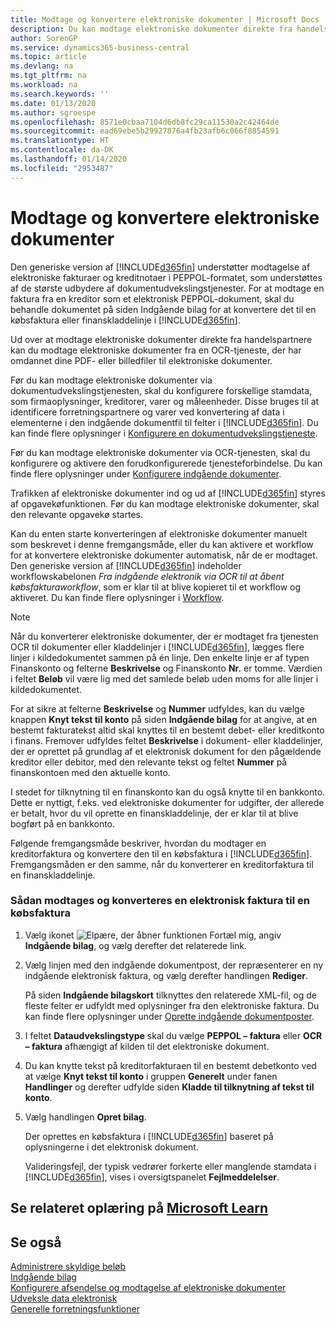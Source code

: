 ```yaml
---
title: Modtage og konvertere elektroniske dokumenter | Microsoft Docs
description: Du kan modtage elektroniske dokumenter direkte fra handelspartnere eller en OCR-tjeneste.
author: SorenGP
ms.service: dynamics365-business-central
ms.topic: article
ms.devlang: na
ms.tgt_pltfrm: na
ms.workload: na
ms.search.keywords: ''
ms.date: 01/13/2020
ms.author: sgroespe
ms.openlocfilehash: 8571e0cbaa7104d6db8fc29ca11530a2c42464de
ms.sourcegitcommit: ead69ebe5b29927876a4fb23afb6c066f8854591
ms.translationtype: HT
ms.contentlocale: da-DK
ms.lasthandoff: 01/14/2020
ms.locfileid: "2953487"
---
```

# <a name="receive-and-convert-electronic-documents"></a>Modtage og konvertere elektroniske dokumenter
Den generiske version af [!INCLUDE[d365fin](includes/d365fin_md.md)] understøtter modtagelse af elektroniske fakturaer og kreditnotaer i PEPPOL-formatet, som understøttes af de største udbydere af dokumentudvekslingstjenester. For at modtage en faktura fra en kreditor som et elektronisk PEPPOL-dokument, skal du behandle dokumentet på siden Indgående bilag for at konvertere det til en købsfaktura eller finanskladdelinje i [!INCLUDE[d365fin](includes/d365fin_md.md)].

 Ud over at modtage elektroniske dokumenter direkte fra handelspartnere kan du modtage elektroniske dokumenter fra en OCR-tjeneste, der har omdannet dine PDF- eller billedfiler til elektroniske dokumenter.  

 Før du kan modtage elektroniske dokumenter via dokumentudvekslingstjenesten, skal du konfigurere forskellige stamdata, som firmaoplysninger, kreditorer, varer og måleenheder. Disse bruges til at identificere forretningspartnere og varer ved konvertering af data i elementerne i den indgående dokumentfil til felter i [!INCLUDE[d365fin](includes/d365fin_md.md)]. Du kan finde flere oplysninger i [Konfigurere en dokumentudvekslingstjeneste](across-how-to-set-up-a-document-exchange-service.md).  

 Før du kan modtage elektroniske dokumenter via OCR-tjenesten, skal du konfigurere og aktivere den forudkonfigurerede tjenesteforbindelse. Du kan finde flere oplysninger under [Konfigurere indgående dokumenter](across-how-setup-income-documents.md).  

 Trafikken af elektroniske dokumenter ind og ud af [!INCLUDE[d365fin](includes/d365fin_md.md)] styres af opgavekøfunktionen. Før du kan modtage elektroniske dokumenter, skal den relevante opgavekø startes.  

 Kan du enten starte konverteringen af elektroniske dokumenter manuelt som beskrevet i denne fremgangsmåde, eller du kan aktivere et workflow for at konvertere elektroniske dokumenter automatisk, når de er modtaget. Den generiske version af [!INCLUDE[d365fin](includes/d365fin_md.md)] indeholder workflowskabelonen *Fra indgående elektronik via OCR til at åbent købsfakturaworkflow*, som er klar til at blive kopieret til et workflow og aktiveret. Du kan finde flere oplysninger i [Workflow](across-workflow.md).  

> [!NOTE]  
>  Når du konverterer elektroniske dokumenter, der er modtaget fra tjenesten OCR til dokumenter eller kladdelinjer i [!INCLUDE[d365fin](includes/d365fin_md.md)], lægges flere linjer i kildedokumentet sammen på én linje. Den enkelte linje er af typen Finanskonto og felterne **Beskrivelse** og Finanskonto **Nr.** er tomme. Værdien i feltet **Beløb** vil være lig med det samlede beløb uden moms for alle linjer i kildedokumentet.  
>   
>  For at sikre at felterne **Beskrivelse** og **Nummer** udfyldes, kan du vælge knappen **Knyt tekst til konto** på siden **Indgående bilag** for at angive, at en bestemt fakturatekst altid skal knyttes til en bestemt debet- eller kreditkonto i finans. Fremover udfyldes feltet **Beskrivelse** i dokument- eller kladdelinjer, der er oprettet på grundlag af et elektronisk dokument for den pågældende kreditor eller debitor, med den relevante tekst og feltet **Nummer** på finanskontoen med den aktuelle konto.  
>   
>  I stedet for tilknytning til en finanskonto kan du også knytte til en bankkonto. Dette er nyttigt, f.eks. ved elektroniske dokumenter for udgifter, der allerede er betalt, hvor du vil oprette en finanskladdelinje, der er klar til at blive bogført på en bankkonto.  

 Følgende fremgangsmåde beskriver, hvordan du modtager en kreditorfaktura og konvertere den til en købsfaktura i [!INCLUDE[d365fin](includes/d365fin_md.md)]. Fremgangsmåden er den samme, når du konverterer en kreditorfaktura til en finanskladdelinje.  

### <a name="to-receive-and-convert-an-electronic-invoice-to-a-purchase-invoice"></a>Sådan modtages og konverteres en elektronisk faktura til en købsfaktura  

1.  Vælg ikonet ![Elpære, der åbner funktionen Fortæl mig](media/ui-search/search_small.png "Fortæl mig, hvad du vil foretage dig"), angiv **Indgående bilag**, og vælg derefter det relaterede link.  

2.  Vælg linjen med den indgående dokumentpost, der repræsenterer en ny indgående elektronisk faktura, og vælg derefter handlingen **Rediger**.  

     På siden **Indgående bilagskort** tilknyttes den relaterede XML-fil, og de fleste felter er udfyldt med oplysninger fra den elektroniske faktura. Du kan finde flere oplysninger under [Oprette indgående dokumentposter](across-how-create-income-document-records.md).  

3.  I feltet **Dataudvekslingstype** skal du vælge **PEPPOL – faktura** eller **OCR – faktura** afhængigt af kilden til det elektroniske dokument.  

4.  Du kan knytte tekst på kreditorfakturaen til en bestemt debetkonto ved at vælge **Knyt tekst til konto** i gruppen **Generelt** under fanen **Handlinger** og derefter udfylde siden **Kladde til tilknytning af tekst til konto**.  

5.  Vælg handlingen **Opret bilag**.  

     Der oprettes en købsfaktura i [!INCLUDE[d365fin](includes/d365fin_md.md)] baseret på oplysningerne i det elektronisk dokument.  

     Valideringsfejl, der typisk vedrører forkerte eller manglende stamdata i [!INCLUDE[d365fin](includes/d365fin_md.md)], vises i oversigtspanelet **Fejlmeddelelser**.  

## <a name="see-related-training-at-microsoft-learnlearnmoduleselectronic-documents-dynamics-365-business-centralindex"></a>Se relateret oplæring på [Microsoft Learn](/learn/modules/electronic-documents-dynamics-365-business-central/index)

## <a name="see-also"></a>Se også  
[Administrere skyldige beløb](payables-manage-payables.md)  
[Indgående bilag](across-income-documents.md)  
[Konfigurere afsendelse og modtagelse af elektroniske dokumenter](across-how-to-set-up-electronic-document-sending-and-receiving.md)  
[Udveksle data elektronisk](across-data-exchange.md)   
[Generelle forretningsfunktioner](ui-across-business-areas.md)  
